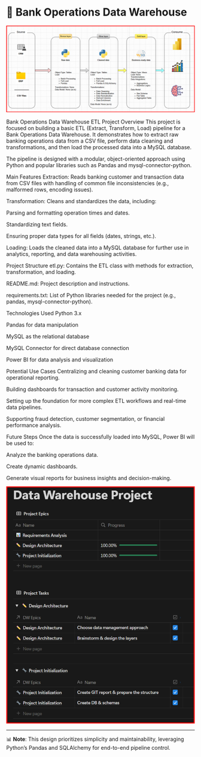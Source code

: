 # 🏦 Bank Operations Data Warehouse

![alt text](<Project diagram-1.png>)

Bank Operations Data Warehouse ETL
Project Overview
This project is focused on building a basic ETL (Extract, Transform, Load) pipeline for a Bank Operations Data Warehouse.
It demonstrates how to extract raw banking operations data from a CSV file, perform data cleaning and transformations, and then load the processed data into a MySQL database.

The pipeline is designed with a modular, object-oriented approach using Python and popular libraries such as Pandas and mysql-connector-python.

Main Features
Extraction:
Reads banking customer and transaction data from CSV files with handling of common file inconsistencies (e.g., malformed rows, encoding issues).

Transformation:
Cleans and standardizes the data, including:

Parsing and formatting operation times and dates.

Standardizing text fields.

Ensuring proper data types for all fields (dates, strings, etc.).

Loading:
Loads the cleaned data into a MySQL database for further use in analytics, reporting, and data warehousing activities.

Project Structure
etl.py:
Contains the ETL class with methods for extraction, transformation, and loading.

README.md:
Project description and instructions.

requirements.txt:
List of Python libraries needed for the project (e.g., pandas, mysql-connector-python).

Technologies Used
Python 3.x

Pandas for data manipulation

MySQL as the relational database

MySQL Connector for direct database connection

Power BI for data analysis and visualization

Potential Use Cases
Centralizing and cleaning customer banking data for operational reporting.

Building dashboards for transaction and customer activity monitoring.

Setting up the foundation for more complex ETL workflows and real-time data pipelines.

Supporting fraud detection, customer segmentation, or financial performance analysis.

Future Steps
Once the data is successfully loaded into MySQL, Power BI will be used to:

Analyze the banking operations data.

Create dynamic dashboards.

Generate visual reports for business insights and decision-making.

![alt text](<Project workspace -1.png>)

--- 

📊 **Note**: This design prioritizes simplicity and maintainability, leveraging Python’s Pandas and SQLAlchemy for end-to-end pipeline control.  
